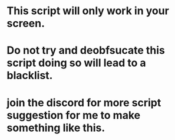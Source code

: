 # This script will only work in your screen. 
# Do not try and deobfsucate this script doing so will lead to a blacklist.
# join the discord for more script suggestion for me to make something like this. 

